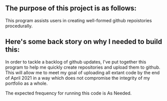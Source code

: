 ## The purpose of this project is as follows:
This program assists users in creating well-formed github repoistories procedurally.
## Here's some back story on why I needed to build this:
In order to tackle a backlog of github updates, I've put together this program to help me quickly create repositories and upload them to github. This will allow me to meet my goal of uploading all extant code by the end of April 2021 in a way which does not compromise the integrity of my portfolio as a whole. 



The expected frequency for running this code is As Needed.